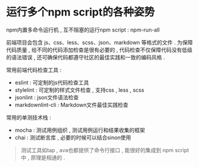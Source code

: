 # 运行多个npm script的各种姿势

npm内置多命令运行机 , 互不阻塞的运行npm script : npm-run-all

前端项目会包含 js、css、less、scss、json、markdown 等格式的文件 . 为保障代码质量 , 给不同的代码添加检查是很有必要的 , 代码检查不仅保障代码没有低级的语法错误 , 还可确保代码都遵守社区的最佳实践和一致的编码风格 .

常用前端代码检查工具 :

* eslint : 可定制的js代码检查工具
* stylelint : 可定制的样式文件检查 , 支持css , less , scss
* jsonlint : json文件语法检查
* markdownlint-cli : Markdown文件最佳实践检查

常用的单测技术栈 :

* mocha : 测试用例组织 , 测试用例运行和结果收集的框架
* chai : 测试断言库 , 必要的时候可以结合sinon使用

> 测试工具如tap , ava也都提供了命令行接口 , 能很好的集成到 npm script 中 , 原理是相通的 .



